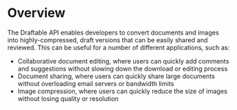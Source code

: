 # Overview

The Draftable API enables developers to convert documents and images into
highly-compressed, draft versions that can be easily shared and reviewed. This
can be useful for a number of different applications, such as:

- Collaborative document editing, where users can quickly add comments and
  suggestions without slowing down the download or editing process
- Document sharing, where users can quickly share large documents without
  overloading email servers or bandwidth limits
- Image compression, where users can quickly reduce the size of images without
  losing quality or resolution
